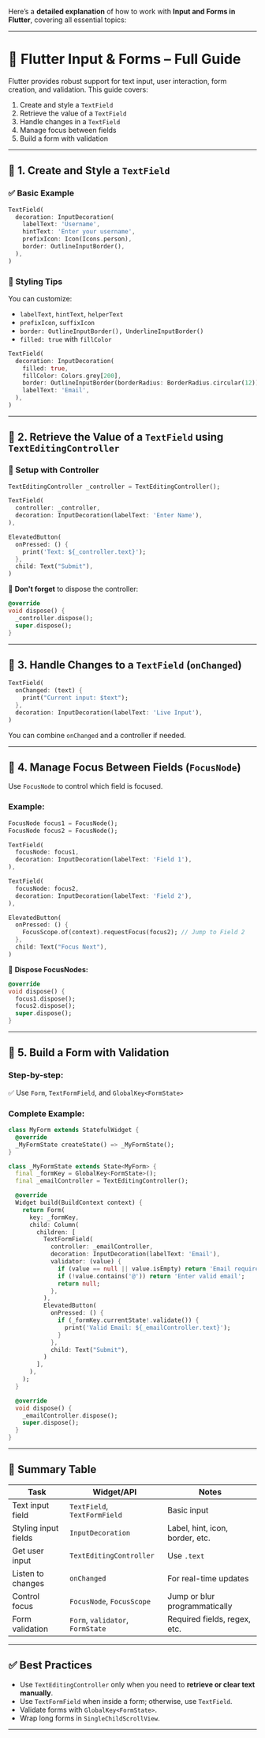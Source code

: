 Here’s a **detailed explanation** of how to work with **Input and Forms in Flutter**, covering all essential topics:

---

# 📝 Flutter Input & Forms – Full Guide

Flutter provides robust support for text input, user interaction, form creation, and validation. This guide covers:

1. Create and style a `TextField`
2. Retrieve the value of a `TextField`
3. Handle changes in a `TextField`
4. Manage focus between fields
5. Build a form with validation

---

## 🔹 1. Create and Style a `TextField`

### ✅ Basic Example

```dart
TextField(
  decoration: InputDecoration(
    labelText: 'Username',
    hintText: 'Enter your username',
    prefixIcon: Icon(Icons.person),
    border: OutlineInputBorder(),
  ),
)
```

### 🎨 Styling Tips

You can customize:

* `labelText`, `hintText`, `helperText`
* `prefixIcon`, `suffixIcon`
* `border: OutlineInputBorder(), UnderlineInputBorder()`
* `filled: true` with `fillColor`

```dart
TextField(
  decoration: InputDecoration(
    filled: true,
    fillColor: Colors.grey[200],
    border: OutlineInputBorder(borderRadius: BorderRadius.circular(12)),
    labelText: 'Email',
  ),
)
```

---

## 🔹 2. Retrieve the Value of a `TextField` using `TextEditingController`

### 🧠 Setup with Controller

```dart
TextEditingController _controller = TextEditingController();

TextField(
  controller: _controller,
  decoration: InputDecoration(labelText: 'Enter Name'),
),

ElevatedButton(
  onPressed: () {
    print('Text: ${_controller.text}');
  },
  child: Text("Submit"),
)
```

🧹 **Don't forget** to dispose the controller:

```dart
@override
void dispose() {
  _controller.dispose();
  super.dispose();
}
```

---

## 🔹 3. Handle Changes to a `TextField` (`onChanged`)

```dart
TextField(
  onChanged: (text) {
    print("Current input: $text");
  },
  decoration: InputDecoration(labelText: 'Live Input'),
)
```

You can combine `onChanged` and a controller if needed.

---

## 🔹 4. Manage Focus Between Fields (`FocusNode`)

Use `FocusNode` to control which field is focused.

### Example:

```dart
FocusNode focus1 = FocusNode();
FocusNode focus2 = FocusNode();

TextField(
  focusNode: focus1,
  decoration: InputDecoration(labelText: 'Field 1'),
),

TextField(
  focusNode: focus2,
  decoration: InputDecoration(labelText: 'Field 2'),
),

ElevatedButton(
  onPressed: () {
    FocusScope.of(context).requestFocus(focus2); // Jump to Field 2
  },
  child: Text("Focus Next"),
)
```

🧹 **Dispose FocusNodes:**

```dart
@override
void dispose() {
  focus1.dispose();
  focus2.dispose();
  super.dispose();
}
```

---

## 🔹 5. Build a Form with Validation

### Step-by-step:

✅ Use `Form`, `TextFormField`, and `GlobalKey<FormState>`

### Complete Example:

```dart
class MyForm extends StatefulWidget {
  @override
  _MyFormState createState() => _MyFormState();
}

class _MyFormState extends State<MyForm> {
  final _formKey = GlobalKey<FormState>();
  final _emailController = TextEditingController();

  @override
  Widget build(BuildContext context) {
    return Form(
      key: _formKey,
      child: Column(
        children: [
          TextFormField(
            controller: _emailController,
            decoration: InputDecoration(labelText: 'Email'),
            validator: (value) {
              if (value == null || value.isEmpty) return 'Email required';
              if (!value.contains('@')) return 'Enter valid email';
              return null;
            },
          ),
          ElevatedButton(
            onPressed: () {
              if (_formKey.currentState!.validate()) {
                print('Valid Email: ${_emailController.text}');
              }
            },
            child: Text("Submit"),
          )
        ],
      ),
    );
  }

  @override
  void dispose() {
    _emailController.dispose();
    super.dispose();
  }
}
```

---

## 📌 Summary Table

| Task                 | Widget/API                       | Notes                           |
| -------------------- | -------------------------------- | ------------------------------- |
| Text input field     | `TextField`, `TextFormField`     | Basic input                     |
| Styling input fields | `InputDecoration`                | Label, hint, icon, border, etc. |
| Get user input       | `TextEditingController`          | Use `.text`                     |
| Listen to changes    | `onChanged`                      | For real-time updates           |
| Control focus        | `FocusNode`, `FocusScope`        | Jump or blur programmatically   |
| Form validation      | `Form`, `validator`, `FormState` | Required fields, regex, etc.    |

---

## ✅ Best Practices

* Use `TextEditingController` only when you need to **retrieve or clear text manually**.
* Use `TextFormField` when inside a form; otherwise, use `TextField`.
* Validate forms with `GlobalKey<FormState>`.
* Wrap long forms in `SingleChildScrollView`.

---

 